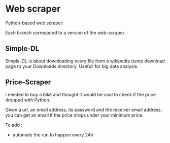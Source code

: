 # Web scraper
Python-based web scraper.

Each branch correspond to a version of the web-scraper.

## Simple-DL

Simple-DL is about downloading every file from a wikipedia dump download page to your Downloads directory. Usefull for big data analysis. 

## Price-Scraper

I needed to buy a bike and thought it would be cool to check if the price dropped with Python. 

Given a url, an email address, its password and the receiver email address, you can get an email if the price drops under your minimum price. 

To add : 
* automate the run to happen every 24h
